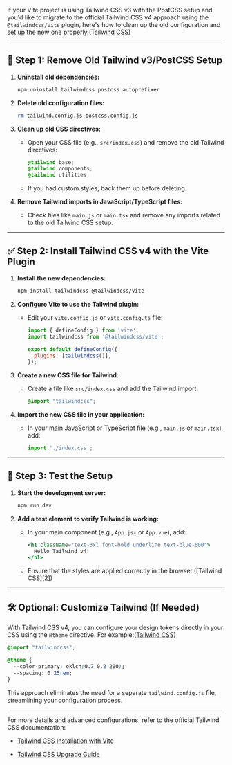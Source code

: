 If your Vite project is using Tailwind CSS v3 with the PostCSS setup and you'd like to migrate to the official Tailwind CSS v4 approach using the `@tailwindcss/vite` plugin, here's how to clean up the old configuration and set up the new one properly.([Tailwind CSS][1])

---

## 🧹 Step 1: Remove Old Tailwind v3/PostCSS Setup

1. **Uninstall old dependencies:**

   ```bash
   npm uninstall tailwindcss postcss autoprefixer
   ```



2. **Delete old configuration files:**

   ```bash
   rm tailwind.config.js postcss.config.js
   ```



3. **Clean up old CSS directives:**

   * Open your CSS file (e.g., `src/index.css`) and remove the old Tailwind directives:

     ```css
     @tailwind base;
     @tailwind components;
     @tailwind utilities;
     ```

   * If you had custom styles, back them up before deleting.

4. **Remove Tailwind imports in JavaScript/TypeScript files:**

   * Check files like `main.js` or `main.tsx` and remove any imports related to the old Tailwind CSS setup.

---

## ✅ Step 2: Install Tailwind CSS v4 with the Vite Plugin

1. **Install the new dependencies:**

   ```bash
   npm install tailwindcss @tailwindcss/vite
   ```



2. **Configure Vite to use the Tailwind plugin:**

   * Edit your `vite.config.js` or `vite.config.ts` file:

     ```js
     import { defineConfig } from 'vite';
     import tailwindcss from '@tailwindcss/vite';

     export default defineConfig({
       plugins: [tailwindcss()],
     });
     ```

3. **Create a new CSS file for Tailwind:**

   * Create a file like `src/index.css` and add the Tailwind import:

     ```css
     @import "tailwindcss";
     ```

4. **Import the new CSS file in your application:**

   * In your main JavaScript or TypeScript file (e.g., `main.js` or `main.tsx`), add:

     ```js
     import './index.css';
     ```

---

## 🧪 Step 3: Test the Setup

1. **Start the development server:**

   ```bash
   npm run dev
   ```



2. **Add a test element to verify Tailwind is working:**

   * In your main component (e.g., `App.jsx` or `App.vue`), add:

     ```jsx
     <h1 className="text-3xl font-bold underline text-blue-600">
       Hello Tailwind v4!
     </h1>
     ```

   * Ensure that the styles are applied correctly in the browser.([Tailwind CSS][2])

---

## 🛠️ Optional: Customize Tailwind (If Needed)

With Tailwind CSS v4, you can configure your design tokens directly in your CSS using the `@theme` directive. For example:([Tailwind CSS][1])

```css
@import "tailwindcss";

@theme {
  --color-primary: oklch(0.7 0.2 200);
  --spacing: 0.25rem;
}
```



This approach eliminates the need for a separate `tailwind.config.js` file, streamlining your configuration process.

---

For more details and advanced configurations, refer to the official Tailwind CSS documentation:

* [Tailwind CSS Installation with Vite](https://tailwindcss.com/docs/installation/using-vite)

* [Tailwind CSS Upgrade Guide](https://tailwindcss.com/docs/upgrade-guide)

[1]: https://tailwindcss.com/blog/tailwindcss-v4?utm_source=chatgpt.com "Tailwind CSS v4.0"
